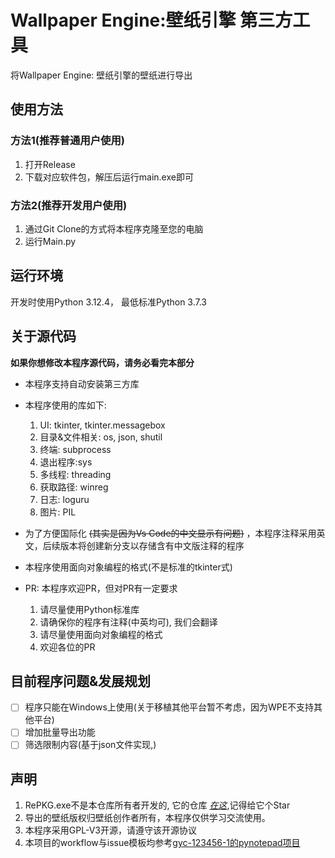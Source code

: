 # Wallpaper Engine:壁纸引擎 第三方工具
将Wallpaper Engine: 壁纸引擎的壁纸进行导出
## 使用方法
### 方法1(推荐普通用户使用)
1. 打开Release
2. 下载对应软件包，解压后运行main.exe即可
### 方法2(推荐开发用户使用)
1. 通过Git Clone的方式将本程序克隆至您的电脑
2. 运行Main.py
## 运行环境
开发时使用Python 3.12.4， 最低标准Python 3.7.3
## 关于源代码
**如果你想修改本程序源代码，请务必看完本部分**
- 本程序支持自动安装第三方库
- 本程序使用的库如下:
   1. UI: tkinter, tkinter.messagebox
   2. 目录&文件相关: os, json, shutil
   3. 终端: subprocess
   4. 退出程序:sys
   5. 多线程: threading
   6. 获取路径: winreg
   7. 日志: loguru 
   8. 图片: PIL
- 为了方便国际化 ~~(其实是因为Vs Code的中文显示有问题)~~ ，本程序注释采用英文，后续版本将创建新分支以存储含有中文版注释的程序
- 本程序使用面向对象编程的格式(不是标准的tkinter式)
- PR: 本程序欢迎PR，但对PR有一定要求
   
   1. 请尽量使用Python标准库
   2. 请确保你的程序有注释(中英均可), 我们会翻译
   3. 请尽量使用面向对象编程的格式
   4. 欢迎各位的PR
## 目前程序问题&发展规划
- [ ] 程序只能在Windows上使用(关于移植其他平台暂不考虑，因为WPE不支持其他平台)
- [ ] 增加批量导出功能
- [ ] 筛选限制内容(基于json文件实现,)
## 声明
1. RePKG.exe不是本仓库所有者开发的,  它的仓库 *[在这](https://github.com/notscuffed/repkg)*,记得给它个Star
2. 导出的壁纸版权归壁纸创作者所有，本程序仅供学习交流使用。
3. 本程序采用GPL-V3开源，请遵守该开源协议
4. 本项目的workflow与issue模板均参考[gyc-123456-1的pynotepad项目](https://github.com/gyc123456-1/pynotepad)